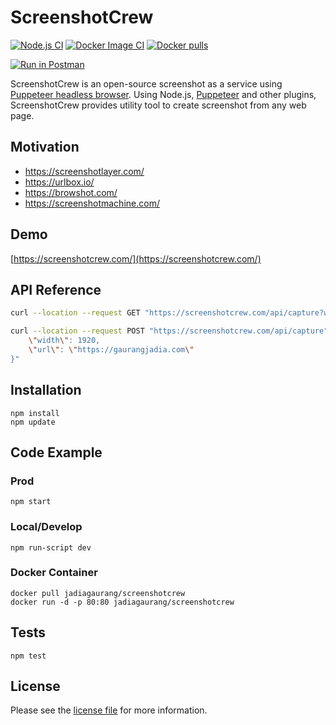 # ScreenshotCrew

[![Node.js CI](https://github.com/jadiagaurang/ScreenshotCrew/actions/workflows/node.js.yml/badge.svg)](https://github.com/jadiagaurang/ScreenshotCrew/actions/workflows/node.js.yml)
[![Docker Image CI](https://github.com/jadiagaurang/ScreenshotCrew/actions/workflows/docker-image.yml/badge.svg)](https://github.com/jadiagaurang/ScreenshotCrew/actions/workflows/docker-image.yml)
[![Docker pulls](https://img.shields.io/docker/pulls/jadiagaurang/screenshotcrew.svg?logo=docker)](https://hub.docker.com/r/jadiagaurang/screenshotcrew/)

[![Run in Postman](https://run.pstmn.io/button.svg)](https://god.gw.postman.com/run-collection/989-3f6c15ce-a69a-42a7-b1e6-cd0b77af0e1c?action=collection%2Ffork&collection-url=entityId%3D989-3f6c15ce-a69a-42a7-b1e6-cd0b77af0e1c%26entityType%3Dcollection%26workspaceId%3D6d1d809a-9f34-443e-90cf-8b7f5c3ba8d4#?env%5BPROD%5D=W3sia2V5IjoiQXBwSG9zdCIsInZhbHVlIjoiaHR0cHM6Ly9zY3JlZW5zaG90Y3Jldy5jb20iLCJlbmFibGVkIjp0cnVlLCJ0eXBlIjoiZGVmYXVsdCIsInNlc3Npb25WYWx1ZSI6Imh0dHBzOi8vc2NyZWVuc2hvdGNyZXcuY29tIiwic2Vzc2lvbkluZGV4IjowfV0=)

ScreenshotCrew is an open-source screenshot as a service using [Puppeteer headless browser](https://github.com/puppeteer/puppeteer). Using Node.js, [Puppeteer](https://pptr.dev/) and other plugins, ScreenshotCrew provides utility tool to create screenshot from any web page.

## Motivation
* https://screenshotlayer.com/
* https://urlbox.io/
* https://browshot.com/
* https://screenshotmachine.com/

## Demo
[https://screenshotcrew.com/](https://screenshotcrew.com/)

## API Reference

```bash
curl --location --request GET "https://screenshotcrew.com/api/capture?width=1920&url=https://gaurangjadia.com"
```

```bash
curl --location --request POST "https://screenshotcrew.com/api/capture" --header "Content-Type: application/json" --data-raw "{
    \"width\": 1920,
    \"url\": \"https://gaurangjadia.com\"
}"
```

## Installation
```base
npm install
npm update
```

## Code Example

### Prod

```base
npm start
```

### Local/Develop

```base
npm run-script dev
```

### Docker Container

```base
docker pull jadiagaurang/screenshotcrew
docker run -d -p 80:80 jadiagaurang/screenshotcrew
```

## Tests
```base
npm test
```

## License
Please see the [license file](https://github.com/jadiagaurang/ScreenshotCrew/blob/main/LICENSE) for more information.

